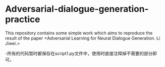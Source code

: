 # Adversarial-dialogue-generation-practice
This repository contains some simple work which aims to reproduce the result of the paper &lt;Adversarial Learning for Neural Dialogue Generation. Li Jiwei.>

-所有的代码暂时都保存在script1.py文件中，使用时直接注释掉不需要的部分即可。
